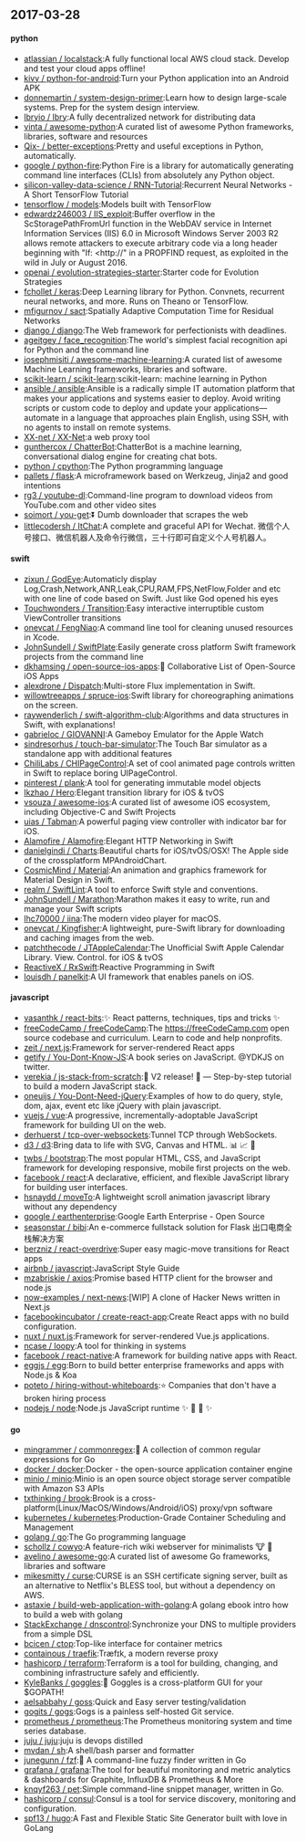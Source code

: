 ## 2017-03-28

#### python
* [atlassian / localstack](https://github.com/atlassian/localstack):A fully functional local AWS cloud stack. Develop and test your cloud apps offline!
* [kivy / python-for-android](https://github.com/kivy/python-for-android):Turn your Python application into an Android APK
* [donnemartin / system-design-primer](https://github.com/donnemartin/system-design-primer):Learn how to design large-scale systems. Prep for the system design interview.
* [lbryio / lbry](https://github.com/lbryio/lbry):A fully decentralized network for distributing data
* [vinta / awesome-python](https://github.com/vinta/awesome-python):A curated list of awesome Python frameworks, libraries, software and resources
* [Qix- / better-exceptions](https://github.com/Qix-/better-exceptions):Pretty and useful exceptions in Python, automatically.
* [google / python-fire](https://github.com/google/python-fire):Python Fire is a library for automatically generating command line interfaces (CLIs) from absolutely any Python object.
* [silicon-valley-data-science / RNN-Tutorial](https://github.com/silicon-valley-data-science/RNN-Tutorial):Recurrent Neural Networks - A Short TensorFlow Tutorial
* [tensorflow / models](https://github.com/tensorflow/models):Models built with TensorFlow
* [edwardz246003 / IIS_exploit](https://github.com/edwardz246003/IIS_exploit):Buffer overflow in the ScStoragePathFromUrl function in the WebDAV service in Internet Information Services (IIS) 6.0 in Microsoft Windows Server 2003 R2 allows remote attackers to execute arbitrary code via a long header beginning with "If: <http://" in a PROPFIND request, as exploited in the wild in July or August 2016.
* [openai / evolution-strategies-starter](https://github.com/openai/evolution-strategies-starter):Starter code for Evolution Strategies
* [fchollet / keras](https://github.com/fchollet/keras):Deep Learning library for Python. Convnets, recurrent neural networks, and more. Runs on Theano or TensorFlow.
* [mfigurnov / sact](https://github.com/mfigurnov/sact):Spatially Adaptive Computation Time for Residual Networks
* [django / django](https://github.com/django/django):The Web framework for perfectionists with deadlines.
* [ageitgey / face_recognition](https://github.com/ageitgey/face_recognition):The world's simplest facial recognition api for Python and the command line
* [josephmisiti / awesome-machine-learning](https://github.com/josephmisiti/awesome-machine-learning):A curated list of awesome Machine Learning frameworks, libraries and software.
* [scikit-learn / scikit-learn](https://github.com/scikit-learn/scikit-learn):scikit-learn: machine learning in Python
* [ansible / ansible](https://github.com/ansible/ansible):Ansible is a radically simple IT automation platform that makes your applications and systems easier to deploy. Avoid writing scripts or custom code to deploy and update your applications— automate in a language that approaches plain English, using SSH, with no agents to install on remote systems.
* [XX-net / XX-Net](https://github.com/XX-net/XX-Net):a web proxy tool
* [gunthercox / ChatterBot](https://github.com/gunthercox/ChatterBot):ChatterBot is a machine learning, conversational dialog engine for creating chat bots.
* [python / cpython](https://github.com/python/cpython):The Python programming language
* [pallets / flask](https://github.com/pallets/flask):A microframework based on Werkzeug, Jinja2 and good intentions
* [rg3 / youtube-dl](https://github.com/rg3/youtube-dl):Command-line program to download videos from YouTube.com and other video sites
* [soimort / you-get](https://github.com/soimort/you-get):⏬ Dumb downloader that scrapes the web
* [littlecodersh / ItChat](https://github.com/littlecodersh/ItChat):A complete and graceful API for Wechat. 微信个人号接口、微信机器人及命令行微信，三十行即可自定义个人号机器人。

#### swift
* [zixun / GodEye](https://github.com/zixun/GodEye):Automaticly display Log,Crash,Network,ANR,Leak,CPU,RAM,FPS,NetFlow,Folder and etc with one line of code based on Swift. Just like God opened his eyes
* [Touchwonders / Transition](https://github.com/Touchwonders/Transition):Easy interactive interruptible custom ViewController transitions
* [onevcat / FengNiao](https://github.com/onevcat/FengNiao):A command line tool for cleaning unused resources in Xcode.
* [JohnSundell / SwiftPlate](https://github.com/JohnSundell/SwiftPlate):Easily generate cross platform Swift framework projects from the command line
* [dkhamsing / open-source-ios-apps](https://github.com/dkhamsing/open-source-ios-apps):📱 Collaborative List of Open-Source iOS Apps
* [alexdrone / Dispatch](https://github.com/alexdrone/Dispatch):Multi-store Flux implementation in Swift.
* [willowtreeapps / spruce-ios](https://github.com/willowtreeapps/spruce-ios):Swift library for choreographing animations on the screen.
* [raywenderlich / swift-algorithm-club](https://github.com/raywenderlich/swift-algorithm-club):Algorithms and data structures in Swift, with explanations!
* [gabrieloc / GIOVANNI](https://github.com/gabrieloc/GIOVANNI):A Gameboy Emulator for the Apple Watch
* [sindresorhus / touch-bar-simulator](https://github.com/sindresorhus/touch-bar-simulator):The Touch Bar simulator as a standalone app with additional features
* [ChiliLabs / CHIPageControl](https://github.com/ChiliLabs/CHIPageControl):A set of cool animated page controls written in Swift to replace boring UIPageControl.
* [pinterest / plank](https://github.com/pinterest/plank):A tool for generating immutable model objects
* [lkzhao / Hero](https://github.com/lkzhao/Hero):Elegant transition library for iOS & tvOS
* [vsouza / awesome-ios](https://github.com/vsouza/awesome-ios):A curated list of awesome iOS ecosystem, including Objective-C and Swift Projects
* [uias / Tabman](https://github.com/uias/Tabman):A powerful paging view controller with indicator bar for iOS.
* [Alamofire / Alamofire](https://github.com/Alamofire/Alamofire):Elegant HTTP Networking in Swift
* [danielgindi / Charts](https://github.com/danielgindi/Charts):Beautiful charts for iOS/tvOS/OSX! The Apple side of the crossplatform MPAndroidChart.
* [CosmicMind / Material](https://github.com/CosmicMind/Material):An animation and graphics framework for Material Design in Swift.
* [realm / SwiftLint](https://github.com/realm/SwiftLint):A tool to enforce Swift style and conventions.
* [JohnSundell / Marathon](https://github.com/JohnSundell/Marathon):Marathon makes it easy to write, run and manage your Swift scripts
* [lhc70000 / iina](https://github.com/lhc70000/iina):The modern video player for macOS.
* [onevcat / Kingfisher](https://github.com/onevcat/Kingfisher):A lightweight, pure-Swift library for downloading and caching images from the web.
* [patchthecode / JTAppleCalendar](https://github.com/patchthecode/JTAppleCalendar):The Unofficial Swift Apple Calendar Library. View. Control. for iOS & tvOS
* [ReactiveX / RxSwift](https://github.com/ReactiveX/RxSwift):Reactive Programming in Swift
* [louisdh / panelkit](https://github.com/louisdh/panelkit):A UI framework that enables panels on iOS.

#### javascript
* [vasanthk / react-bits](https://github.com/vasanthk/react-bits):✨ React patterns, techniques, tips and tricks ✨
* [freeCodeCamp / freeCodeCamp](https://github.com/freeCodeCamp/freeCodeCamp):The https://freeCodeCamp.com open source codebase and curriculum. Learn to code and help nonprofits.
* [zeit / next.js](https://github.com/zeit/next.js):Framework for server-rendered React apps
* [getify / You-Dont-Know-JS](https://github.com/getify/You-Dont-Know-JS):A book series on JavaScript. @YDKJS on twitter.
* [verekia / js-stack-from-scratch](https://github.com/verekia/js-stack-from-scratch):🎉 V2 release! 🎉 — Step-by-step tutorial to build a modern JavaScript stack.
* [oneuijs / You-Dont-Need-jQuery](https://github.com/oneuijs/You-Dont-Need-jQuery):Examples of how to do query, style, dom, ajax, event etc like jQuery with plain javascript.
* [vuejs / vue](https://github.com/vuejs/vue):A progressive, incrementally-adoptable JavaScript framework for building UI on the web.
* [derhuerst / tcp-over-websockets](https://github.com/derhuerst/tcp-over-websockets):Tunnel TCP through WebSockets.
* [d3 / d3](https://github.com/d3/d3):Bring data to life with SVG, Canvas and HTML. 📊 📈 🎉
* [twbs / bootstrap](https://github.com/twbs/bootstrap):The most popular HTML, CSS, and JavaScript framework for developing responsive, mobile first projects on the web.
* [facebook / react](https://github.com/facebook/react):A declarative, efficient, and flexible JavaScript library for building user interfaces.
* [hsnaydd / moveTo](https://github.com/hsnaydd/moveTo):A lightweight scroll animation javascript library without any dependency
* [google / earthenterprise](https://github.com/google/earthenterprise):Google Earth Enterprise - Open Source
* [seasonstar / bibi](https://github.com/seasonstar/bibi):An e-commerce fullstack solution for Flask 出口电商全栈解决方案
* [berzniz / react-overdrive](https://github.com/berzniz/react-overdrive):Super easy magic-move transitions for React apps
* [airbnb / javascript](https://github.com/airbnb/javascript):JavaScript Style Guide
* [mzabriskie / axios](https://github.com/mzabriskie/axios):Promise based HTTP client for the browser and node.js
* [now-examples / next-news](https://github.com/now-examples/next-news):[WIP] A clone of Hacker News written in Next.js
* [facebookincubator / create-react-app](https://github.com/facebookincubator/create-react-app):Create React apps with no build configuration.
* [nuxt / nuxt.js](https://github.com/nuxt/nuxt.js):Framework for server-rendered Vue.js applications.
* [ncase / loopy](https://github.com/ncase/loopy):A tool for thinking in systems
* [facebook / react-native](https://github.com/facebook/react-native):A framework for building native apps with React.
* [eggjs / egg](https://github.com/eggjs/egg):Born to build better enterprise frameworks and apps with Node.js & Koa
* [poteto / hiring-without-whiteboards](https://github.com/poteto/hiring-without-whiteboards):⭐️ Companies that don't have a broken hiring process
* [nodejs / node](https://github.com/nodejs/node):Node.js JavaScript runtime ✨ 🐢 🚀 ✨

#### go
* [mingrammer / commonregex](https://github.com/mingrammer/commonregex):🍫 A collection of common regular expressions for Go
* [docker / docker](https://github.com/docker/docker):Docker - the open-source application container engine
* [minio / minio](https://github.com/minio/minio):Minio is an open source object storage server compatible with Amazon S3 APIs
* [txthinking / brook](https://github.com/txthinking/brook):Brook is a cross-platform(Linux/MacOS/Windows/Android/iOS) proxy/vpn software
* [kubernetes / kubernetes](https://github.com/kubernetes/kubernetes):Production-Grade Container Scheduling and Management
* [golang / go](https://github.com/golang/go):The Go programming language
* [schollz / cowyo](https://github.com/schollz/cowyo):A feature-rich wiki webserver for minimalists 🐮 💬
* [avelino / awesome-go](https://github.com/avelino/awesome-go):A curated list of awesome Go frameworks, libraries and software
* [mikesmitty / curse](https://github.com/mikesmitty/curse):CURSE is an SSH certificate signing server, built as an alternative to Netflix's BLESS tool, but without a dependency on AWS.
* [astaxie / build-web-application-with-golang](https://github.com/astaxie/build-web-application-with-golang):A golang ebook intro how to build a web with golang
* [StackExchange / dnscontrol](https://github.com/StackExchange/dnscontrol):Synchronize your DNS to multiple providers from a simple DSL
* [bcicen / ctop](https://github.com/bcicen/ctop):Top-like interface for container metrics
* [containous / traefik](https://github.com/containous/traefik):Træfɪk, a modern reverse proxy
* [hashicorp / terraform](https://github.com/hashicorp/terraform):Terraform is a tool for building, changing, and combining infrastructure safely and efficiently.
* [KyleBanks / goggles](https://github.com/KyleBanks/goggles):🔭 Goggles is a cross-platform GUI for your $GOPATH!
* [aelsabbahy / goss](https://github.com/aelsabbahy/goss):Quick and Easy server testing/validation
* [gogits / gogs](https://github.com/gogits/gogs):Gogs is a painless self-hosted Git service.
* [prometheus / prometheus](https://github.com/prometheus/prometheus):The Prometheus monitoring system and time series database.
* [juju / juju](https://github.com/juju/juju):juju is devops distilled
* [mvdan / sh](https://github.com/mvdan/sh):A shell/bash parser and formatter
* [junegunn / fzf](https://github.com/junegunn/fzf):🌸 A command-line fuzzy finder written in Go
* [grafana / grafana](https://github.com/grafana/grafana):The tool for beautiful monitoring and metric analytics & dashboards for Graphite, InfluxDB & Prometheus & More
* [knqyf263 / pet](https://github.com/knqyf263/pet):Simple command-line snippet manager, written in Go.
* [hashicorp / consul](https://github.com/hashicorp/consul):Consul is a tool for service discovery, monitoring and configuration.
* [spf13 / hugo](https://github.com/spf13/hugo):A Fast and Flexible Static Site Generator built with love in GoLang
